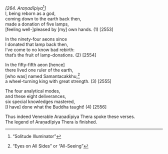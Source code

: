 *\[264. Araṇadīpiya*[^1]*\]*  
I, being reborn as a god,  
coming down to the earth back then,  
made a donation of five lamps,  
\[feeling well-\]pleased by \[my\] own hands. (1) \[2553\]

In the ninety-four aeons since  
I donated that lamp back then,  
I’ve come to no know bad rebirth:  
that’s the fruit of lamp-donations. (2) \[2554\]

In the fifty-fifth aeon \[hence\]  
there lived one ruler of the earth,  
\[who was\] named Samantacakkhu,[^2]  
a wheel-turning king with great strength. (3) \[2555\]

The four analytical modes,  
and these eight deliverances,  
six special knowledges mastered,  
\[I have\] done what the Buddha taught! (4) \[2556\]

Thus indeed Venerable Araṇadīpiya Thera spoke these verses.  
The legend of Araṇadīpiya Thera is finished.  
[^1]: “Solitude Illuminator”  
[^2]: “Eyes on All Sides” or “All-Seeing”
